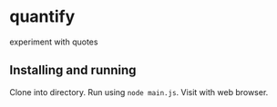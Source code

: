 # quantify
experiment with quotes

## Installing and running
Clone into directory. Run using `node main.js`. Visit with web browser.